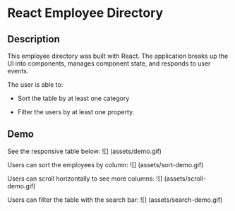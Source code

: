 # React Employee Directory

## Description

This employee directory was built with React. The application breaks up the UI into components, manages component state, and responds to user events.

The user is able to:

  * Sort the table by at least one category

  * Filter the users by at least one property.

## Demo

See the responsive table below: 
![] (assets/demo.gif)

Users can sort the employees by column:
![] (assets/sort-demo.gif)

Users can scroll horizontally to see more columns:
![] (assets/scroll-demo.gif)

Users can filter the table with the search bar: 
![] (assets/search-demo.gif)


